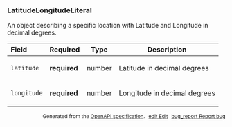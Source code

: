 <!--- This is a generated file, do not edit! -->
<!--- [START maps_http_schema_latitudelongitudeliteral] -->
<h3 class="schema-object" id="LatitudeLongitudeLiteral">LatitudeLongitudeLiteral</h3>

An object describing a specific location with Latitude and Longitude in decimal degrees.

| Field       | Required     | Type   | Description                                                                        |
| :---------- | ------------ | ------ | ---------------------------------------------------------------------------------- |
| `latitude`  | **required** | number | <div class="nonref-property-description"><p>Latitude in decimal degrees</p></div>  |
| `longitude` | **required** | number | <div class="nonref-property-description"><p>Longitude in decimal degrees</p></div> |

<p style="text-align: right; font-size: smaller;">Generated from the <a class="gc-analytics-event" data-category="GMP" data-label="openapi-github" href="https://github.com/googlemaps/openapi-specification" title="Google Maps Platform OpenAPI Specification" class="external">OpenAPI specification</a>.
<a class="gc-analytics-event" data-category="GMP" data-label="openapi-github" style="margin-left: 5px;" href="https://github.com/googlemaps/openapi-specification/blob/main/specification/schemas/LatitudeLongitudeLiteral.yml" title="Edit on GitHub"><span class="material-icons">edit</span> Edit</a>
<a class="gc-analytics-event" data-category="GMP" data-label="openapi-github" style="margin-left: 5px;" href="https://github.com/googlemaps/openapi-specification/issues/new?assignees=&labels=type%3A+bug%2C+triage+me&template=bug_report.md&title=[schemas] Bug - LatitudeLongitudeLiteral" title="File bug for schemas on GitHub"><span class="material-icons">bug_report</span> Report bug</a>
</p>

<!--- [END maps_http_schema_latitudelongitudeliteral] -->
